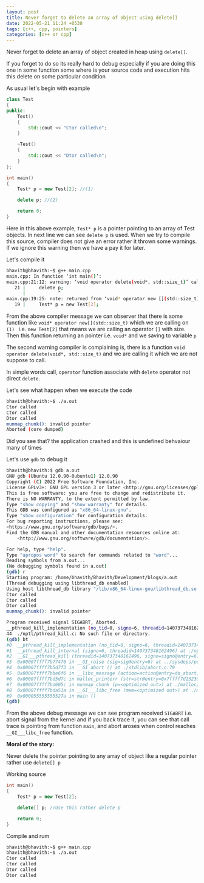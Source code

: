 ```yaml
---
layout: post
title: Never forget to delete an array of object using delete[]
date: 2022-05-21 11:24 +0530
tags: [c++, cpp, pointers]
categories: [c++ or cpp]
---
```


Never forget to delete an array of object created in heap using `delete[]`.

If you forget to do so its really hard to debug especially if you are doing this one in some function some where is your source code and execution hits this delete on some particular condition

As usual let's begin with example
```cpp
class Test
{
public:
    Test()
    {
        std::cout << "Ctor called\n";
    }

    ~Test()
    {
        std::cout << "Dtor called\n";
    }
};

int main()
{
    Test* p = new Test[2]; //(1)

    delete p; //(2)

    return 0;
}
```

Here in this above example, `Test* p` is a pointer pointing to an array of Test objects. In next line we can see `delete p` is used. When we try to compile this source, compiler does not give an error rather it thrown some warnings. If we ignore this warning then we have a pay it for later.

Let's compile it
```bash
bhavith@bhavith:~$ g++ main.cpp 
main.cpp: In function ‘int main()’:
main.cpp:21:12: warning: ‘void operator delete(void*, std::size_t)’ called on pointer ‘<unknown>’ with nonzero offset 8 [-Wfree-nonheap-object]
   21 |     delete p;
      |            ^
main.cpp:19:25: note: returned from ‘void* operator new [](std::size_t)’
   19 |     Test* p = new Test[2];

```

From the above compiler message we can observer that there is some function like `void* operator new[](std::size_t)` which we are calling on `(1) ` i.e. `new Test[2]` that means we are calling an operator `[]` with size. Then this function returning an pointer i.e. `void*` and we saving to variable `p` 

The second warning compiler is complaining is, there is a function `void operator delete(void*, std::size_t)` and we are calling it which we are not suppose to call.

In simple words call, `operator` function associate with `delete` operator not direct `delete`. 

Let's see what happen when we execute the code
```bash
bhavith@bhavith:~$ ./a.out 
Ctor called
Ctor called
Dtor called
munmap_chunk(): invalid pointer
Aborted (core dumped)
```
Did you see that? the application crashed and this is undefined behvaiour many of times 

Let's use `gdb` to debug it

```bash
bhavith@bhavith:$ gdb a.out 
GNU gdb (Ubuntu 12.0.90-0ubuntu1) 12.0.90
Copyright (C) 2022 Free Software Foundation, Inc.
License GPLv3+: GNU GPL version 3 or later <http://gnu.org/licenses/gpl.html>
This is free software: you are free to change and redistribute it.
There is NO WARRANTY, to the extent permitted by law.
Type "show copying" and "show warranty" for details.
This GDB was configured as "x86_64-linux-gnu".
Type "show configuration" for configuration details.
For bug reporting instructions, please see:
<https://www.gnu.org/software/gdb/bugs/>.
Find the GDB manual and other documentation resources online at:
    <http://www.gnu.org/software/gdb/documentation/>.

For help, type "help".
Type "apropos word" to search for commands related to "word"...
Reading symbols from a.out...
(No debugging symbols found in a.out)
(gdb) r
Starting program: /home/bhavith/Bhavith/Development/blogs/a.out 
[Thread debugging using libthread_db enabled]
Using host libthread_db library "/lib/x86_64-linux-gnu/libthread_db.so.1".
Ctor called
Ctor called
Dtor called
munmap_chunk(): invalid pointer

Program received signal SIGABRT, Aborted.
__pthread_kill_implementation (no_tid=0, signo=6, threadid=140737348162496) at ./nptl/pthread_kill.c:44
44	./nptl/pthread_kill.c: No such file or directory.
(gdb) bt
#0  __pthread_kill_implementation (no_tid=0, signo=6, threadid=140737348162496) at ./nptl/pthread_kill.c:44
#1  __pthread_kill_internal (signo=6, threadid=140737348162496) at ./nptl/pthread_kill.c:78
#2  __GI___pthread_kill (threadid=140737348162496, signo=signo@entry=6) at ./nptl/pthread_kill.c:89
#3  0x00007ffff7b77476 in __GI_raise (sig=sig@entry=6) at ../sysdeps/posix/raise.c:26
#4  0x00007ffff7b5d7f3 in __GI_abort () at ./stdlib/abort.c:79
#5  0x00007ffff7bbe6f6 in __libc_message (action=action@entry=do_abort, fmt=fmt@entry=0x7ffff7d10b8c "%s\n") at ../sysdeps/posix/libc_fatal.c:155
#6  0x00007ffff7bd5d7c in malloc_printerr (str=str@entry=0x7ffff7d13230 "munmap_chunk(): invalid pointer") at ./malloc/malloc.c:5664
#7  0x00007ffff7bd605c in munmap_chunk (p=<optimized out>) at ./malloc/malloc.c:3060
#8  0x00007ffff7bda51a in __GI___libc_free (mem=<optimized out>) at ./malloc/malloc.c:3381
#9  0x000055555555527a in main ()
(gdb)
```

From the above debug message we can see program received `SIGABRT` i.e. abort signal from the kernel and if you back trace it, you can see that call trace is pointing from function `main`, and abort aroses when control reaches `__GI___libc_free` function.

**Moral of the story:**

Never delete the pointer pointing to any array of object like a regular pointer rather use `delete[] p`

Working source 
```cpp
int main()
{
    Test* p = new Test[2];

    delete[] p; //Use this rather delete p

    return 0;
}
```
Compile and rum
```bash
bhavith@bhavith:~$ g++ main.cpp
bhavith@bhavith:~$ ./a.out 
Ctor called
Ctor called
Dtor called
Dtor called
```
